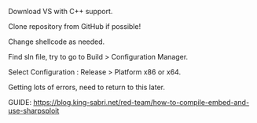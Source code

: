 Download VS with C++ support.

Clone repository from GitHub if possible!

Change shellcode as needed.

Find sln file, try to go to Build > Configuration Manager.

Select Configuration : Release > Platform x86 or x64.

Getting lots of errors, need to return to this later.


GUIDE: https://blog.king-sabri.net/red-team/how-to-compile-embed-and-use-sharpsploit




















